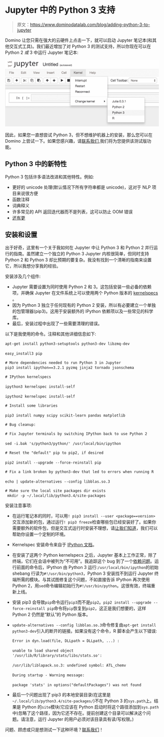 # Jupyter 中的 Python 3 支持

> 原文：<https://www.dominodatalab.com/blog/adding-python-3-to-jupyter>

Domino 让您只需在强大的云硬件上点击一下，就可以启动 Jupyter 笔记本(和其他交互式工具)。我们最近增加了对 Python 3 的测试支持，所以你现在可以在 Python 2 *或* 3 中运行 Jupyter 笔记本:

![Python 3 in Jupyter](img/5314a3dff703d430d537bfe520b91969.png)

因此，如果您一直想尝试 Python 3，但不想维护机器上的安装，那么您可以在 Domino 上尝试一下。如果您感兴趣，请[联系我们](mailto:support@dominodatalab.com?utm_source=blog&utm_medium=post&utm_campaign=adding-python-3-to-jupyter),我们将为您提供该测试版功能。

## Python 3 中的新特性

Python 3 包括许多语法改进和其他特性。例如:

*   更好的 unicode 处理(默认情况下所有字符串都是 unicode)，这对于 NLP 项目来说很方便
*   函数注释
*   词典释义
*   许多常见的 API 返回迭代器而不是列表，这可以防止 OOM 错误
*   [还有更](https://docs.python.org/3/whatsnew/3.0.html)

## 安装和设置

出于好奇，这里有一个关于我如何在 Jupyter 中让 Python 3 和 Python 2 并行运行的指南。虽然建立一个独立的 Python 3 Jupyter 内核很简单，但同时支持 Python 2 和 Python 3 却比预期的要复杂。我没有找到一个清晰的指南来设置它，所以我想分享我的经验。

安装涉及几个组件:

*   Jupyter 需要设置为同时使用 Python 2 和 3。这包括安装一些必备的依赖项，并确保 Jupyter 在文件系统上可以使用两个 Python 版本的 [kernelspecs](http://jupyter-client.readthedocs.org/en/latest/kernels.html#kernelspecs) 。
*   因为 Python 3 独立于任何现有的 Python 2 安装，所以有必要建立一个单独的包管理器(pip3)。这用于安装额外的 IPython 依赖项以及一些常见的科学库。
*   最后，安装过程中出现了一些需要清理的错误。

以下是我使用的命令。注释和其他详细信息如下:

```
apt-get install python3-setuptools python3-dev libzmq-dev

easy_install3 pip
```

```
# More dependencies needed to run Python 3 in Jupyter
pip3 install ipython==3.2.1 pyzmq jinja2 tornado jsonschema
```

```
# IPython kernelspecs

ipython3 kernelspec install-self

ipython2 kernelspec install-self
```

```
# Install some libraries

pip3 install numpy scipy scikit-learn pandas matplotlib
```

```
# Bug cleanup:
```

```
# Fix Jupyter terminals by switching IPython back to use Python 2

sed -i.bak 's/python3/python/' /usr/local/bin/ipython
```

```
# Reset the "default" pip to pip2, if desired

pip2 install --upgrade --force-reinstall pip
```

```
# Fix a link broken by python3-dev that led to errors when running R

echo | update-alternatives --config libblas.so.3
```

```
# Make sure the local site packages dir exists
 mkdir -p ~/.local/lib/python3.4/site-packages

```

安装注意事项:

*   在运行笔记本的同时，可以用`! pip3 install --user <package==version>`交互添加新的包，通过运行`! pip3 freeze`检查哪些包已经安装好了。如果你需要额外的软件包，但是交互式运行时安装不理想，请[让我们知道](mailto:support@dominodatalab.com?utm_source=blog&utm_medium=post&utm_campaign=adding-python-3-to-jupyter)，我们可以帮助你设置一个定制的环境。
*   Kernelspec 安装命令来自于 [IPython 文档](http://ipython.readthedocs.org/en/stable/install/kernel_install.html)。
*   在安装了这两个 Python kernelspecs 之后，Jupyter 基本上工作正常，除了终端，它们在会话中被列为“不可用”。我追踪这个 bug 到了一个[依赖问题](http://stackoverflow.com/a/29043849)。运行前面的命令后，IPython 由 Python 3 运行:`/usr/local/bin/ipython`的初始 shebang 行读为`#!/usr/bin/python3`，Python 3 安装找不到运行 Jupyter 终端所需的模块。与其试图修复这个问题，不如直接告诉 IPython 再次使用 Python 2，用`sed`命令编辑初始行为`#!/usr/bin/python`。这很有效，终端重新上线。
*   安装 pip3 会导致`pip`命令运行`pip3`而不是`pip2`。`pip2 install --upgrade --force-reinstall pip`命令将`pip`恢复到`pip2`，这正是我们想要的，这样 Python 2 仍然是“默认”的 Python 版本。
*   `update-alternatives --config libblas.so.3`命令修复由`apt-get install python3-dev`引入的断开的链接。如果没有这个命令，R 脚本会产生以下错误:

    ```
    Error in dyn.load(file, DLLpath = DLLpath, ...) :

    unable to load shared object '/usr/lib/R/library/stats/libs/stats.so':

    /usr/lib/liblapack.so.3: undefined symbol: ATL_chemv

    During startup - Warning message:

    package 'stats' in options("defaultPackages") was not found
    ```

*   最后一个问题出现了:pip3 的本地安装目录(在这里是`~/.local/lib/python3.4/site-packages/`)不在 Python 3 的`sys.path`上。结果是 Python 的`site`模块(它应该在 Python 启动时将这个路径添加到`sys.path`中)忽略了这个路径，因为它还不存在。提前创建这个目录可以解决这个问题。请注意，运行 Jupyter 的用户必须对该目录具有读/写权限。)

问题、顾虑或只是想测试一下这种环境？[联系我们](mailto:support@dominodatalab.com?utm_source=blog&utm_medium=post&utm_campaign=adding-python-3-to-jupyter)！